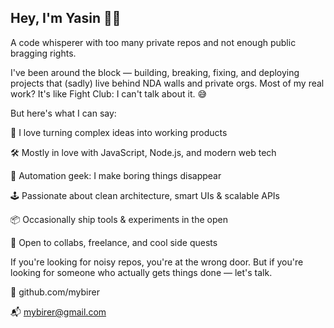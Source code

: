 ## Hey, I'm Yasin 👨‍💻

A code whisperer with too many private repos and not enough public bragging rights.

I've been around the block — building, breaking, fixing, and deploying projects that (sadly) live behind NDA walls and private orgs. Most of my real work? It's like Fight Club: I can't talk about it. 😅

But here's what I can say:

🧠 I love turning complex ideas into working products

🛠️ Mostly in love with JavaScript, Node.js, and modern web tech

🧪 Automation geek: I make boring things disappear

🕹️ Passionate about clean architecture, smart UIs & scalable APIs

📦 Occasionally ship tools & experiments in the open

🤝 Open to collabs, freelance, and cool side quests

If you're looking for noisy repos, you're at the wrong door.
But if you're looking for someone who actually gets things done — let's talk.

🔗 github.com/mybirer

📬 mybirer@gmail.com
<!--
**mybirer/mybirer** is a ✨ _special_ ✨ repository because its `README.md` (this file) appears on your GitHub profile.

Here are some ideas to get you started:

- 🔭 I’m currently working on ...
- 🌱 I’m currently learning ...
- 👯 I’m looking to collaborate on ...
- 🤔 I’m looking for help with ...
- 💬 Ask me about ...
- 📫 How to reach me: ...
- 😄 Pronouns: ...
- ⚡ Fun fact: ...
-->
